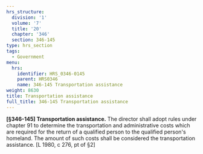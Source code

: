```yaml
---
hrs_structure:
  division: '1'
  volume: '7'
  title: '20'
  chapter: '346'
  section: 346-145
type: hrs_section
tags:
  - Government
menu:
  hrs:
    identifier: HRS_0346-0145
    parent: HRS0346
    name: 346-145 Transportation assistance
weight: 8630
title: Transportation assistance
full_title: 346-145 Transportation assistance
---
```

**[§346-145] Transportation assistance.** The director shall adopt rules under chapter 91 to determine the transportation and administrative costs which are required for the return of a qualified person to the qualified person's homeland. The amount of such costs shall be considered the transportation assistance. [L 1980, c 276, pt of §2]